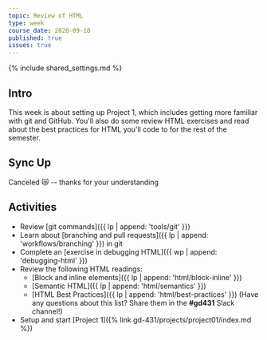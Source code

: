 ```yaml
---
topic: Review of HTML
type: week
course_date: 2020-09-10
published: true
issues: true
---
```


{% include shared_settings.md %}

## Intro
This week is about setting up Project 1, which includes getting more familiar with git and GitHub. You'll also do some review HTML exercises and read about the best practices for HTML you'll code to for the rest of the semester.

## Sync Up
Canceled <span class="emoji">😿</span> -- thanks for your understanding

## Activities
- Review [git commands]({{ lp | append: 'tools/git' }})
- Learn about [branching and pull requests]({{ lp | append: 'workflows/branching' }}) in git
- Complete an [exercise in debugging HTML]({{ wp | append: 'debugging-html' }})
- Review the following HTML readings:
  - [Block and inline elements]({{ lp | append: 'html/block-inline' }})
  - [Semantic HTML]({{ lp | append: 'html/semantics' }})
  - [HTML Best Practices]({{ lp | append: 'html/best-practices' }}) (Have any questions about this list? Share them in the <b>#gd431</b> Slack channel!)
- Setup and start [Project 1]({% link gd-431/projects/project01/index.md %})
